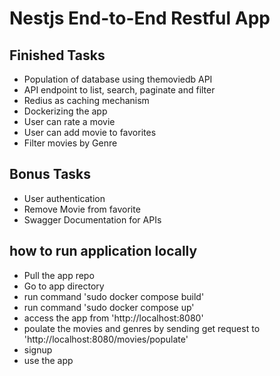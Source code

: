 # Nestjs End-to-End Restful App

## Finished Tasks
- Population of database using themoviedb API
- API endpoint to list, search, paginate and filter
- Redius as caching mechanism
- Dockerizing the app
- User can rate a movie
- User can add movie to favorites
- Filter movies by Genre
## Bonus Tasks
- User authentication
- Remove Movie from favorite
- Swagger Documentation for APIs

## how to run application locally
- Pull the app repo
- Go to app directory
- run command 'sudo docker compose build'
- run command 'sudo docker compose up'
- access the app from 'http://localhost:8080'
- poulate the movies and genres by sending get request to 'http://localhost:8080/movies/populate'
- signup
- use the app
